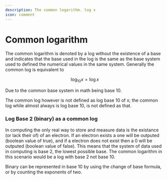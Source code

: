 ```yaml
---
description: The common logarithm. log x
icon: comment
---
```


# Common logarithm

The common logarithm is denoted by a log without the existence of a base and indicates that the base used in the log is the same as the base system used to defined the numerical values in the same system. Generally the common log is equivalent to

$$
\log_{10}x=\log{x}
$$

Due to the common base system in math being base 10.

The common log however is not defined as log base 10 of x; the common log while almost always is log base 10, is not defined as that.

### Log Base 2 (binary) as a common log

In computing the only real way to store and measure data is the existance (or lack their of) of an electron. If an electron exists a one will be outputed (boolean value of true), and if a electron does not exist then a 0 will be outputed (boolean value of false). This means that the system of data used in computing is base 2, the lowest possible base. The common logarithm in this scenario would be a log with base 2 not base 10.&#x20;

Binary can be represented in base 10 by using the change of base formula, or by counting the exponents of two.
